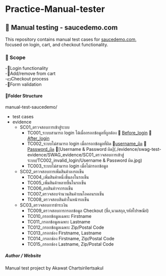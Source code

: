 # Practice-Manual-tester
## 🧪 Manual testing - saucedemo.com
This repository contains manual test cases for [saucedemo.com](https://www.saucedemo.com),  
focused on login, cart, and checkout functionality.

### 🎯 Scope
-🔑Login functionality<br>
-🛒Add/remove from cart<br>
-💵Checkout process<br>
-📝Form validation<br>

#### 📁Folder Structure
manual-test-saucedemo/  
- test cases  
- evidence  
   - SC01_ตรวจสอบการเข้าสู่ระบบ
      - TC001_ระบบสามารถ login ได้เมื่อกรอกข้อมูลที่ถูกต้อง 📎 [Before_login](./evidence/swag-test-evidence/SWAG_evidence/SC01_ตรวจสอบการเข้าสู่ระบบ/TC001_valid_login/B_หน้าlogin.jpg) 📎 [After_login](./evidence/swag-test-evidence/SWAG_evidence/SC01_ตรวจสอบการเข้าสู่ระบบ/TC001_valid_login/A_หน้าlogin.jpg)
      - TC002_ระบบไม่สามารถ login เมื่อกรอกข้อมูลที่ผิด 📎[username_ผิด](./evidence/swag-test-evidence/SWAG_evidence/SC01_ตรวจสอบการเข้าสู่ระบบ/TC002_invalid_login/username_ผิด.jpg) 📎[Password_ผิด](./evidence/swag-test-evidence/SWAG_evidence/SC01_ตรวจสอบการเข้าสู่ระบบ/TC002_invalid_login/Password_ผิด.jpg) 📎[Username & Password ผิด](./evidence/swag-test-evidence/SWAG_evidence/SC01_ตรวจสอบการเข้าสู่ระบบ/TC002_invalid_login/Username & Password ผิด.jpg) 
      - TC003_ระบบไม่สามารถ login เมื่อไม่กรอกข้อมูล
   - SC02_ตรวจสอบการเพิ่มสินค้าลงรถเข็น
      - TC004_เพิ่มสินค้าหนึ่งชิ้นลงในรถเข็น
      - TC005_เพิ่มสินค้าหลายชิ้นในรถเข็น
      - TC006_ลบสินค้าจากรถเข็น
      - TC007_ตรวจสอบจำนวนสินค้าบนไอคอนรถเข็น
      - TC008_ตรวจสอบสินค้าในหน้ารถเข็น
   - SC03_ตรวจสอบการชำระเงิน
      - TC009_ตรวจสอบการกรอกข้อมูล Checkout (ชื่อ,นามสกุล,รหัสไปรษณีย์)
      - TC010_กรอกข้อมูลเฉพาะ Firstname
      - TC011_กรอกข้อมูลเฉพาะ Lastname
      - TC012_กรอกข้อมูลเฉพาะ Zip/Postal Code
      - TC013_กรอกช่อง Firstname, Lastname
      - TC014_กรอกช่อง Firstname, Zip/Postal Code
      - TC015_กรอกช่อง Lastname, Zip/Postal Code

##### Author / Website
Manual test project by Akawat Chartsirilertsakul

